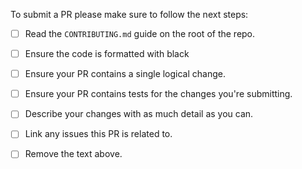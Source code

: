 <!-- Thank you for contributing to our telegram bot! -->

To submit a PR please make sure to follow the next steps:

- [ ] Read the `CONTRIBUTING.md` guide on the root of the repo.
- [ ] Ensure the code is formatted with black
- [ ] Ensure your PR contains a single logical change.
- [ ] Ensure your PR contains tests for the changes you're submitting.
- [ ] Describe your changes with as much detail as you can.
- [ ] Link any issues this PR is related to.
- [ ] Remove the text above.

